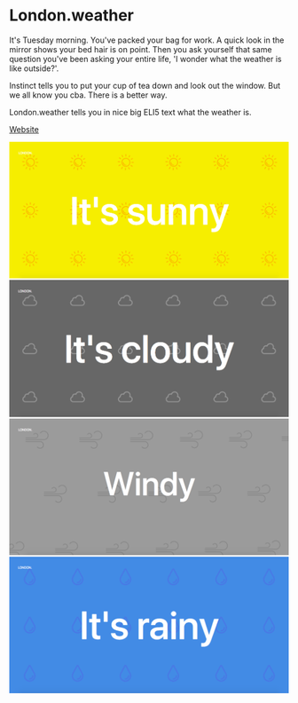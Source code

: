# London.weather

<p>It's Tuesday morning. You've packed your bag for work. A quick look in the mirror shows your bed hair is on point. Then you ask yourself that same question you've been asking your entire life, 'I wonder what the weather is like outside?'.</p>

<p>Instinct tells you to put your cup of tea down and look out the window. But we all know you cba. There is a better way.</p>

<p>London.weather tells you in nice big ELI5 text what the weather is.<p/>

<a href="https://londonweather.netlify.com/">Website</a>

<img src="img/sunnysc.png" alt="">
<img src="img/cloudysc.png" alt="">
<img src="img/windysc.png" alt="">
<img src="img/rainysc.png" alt="">



